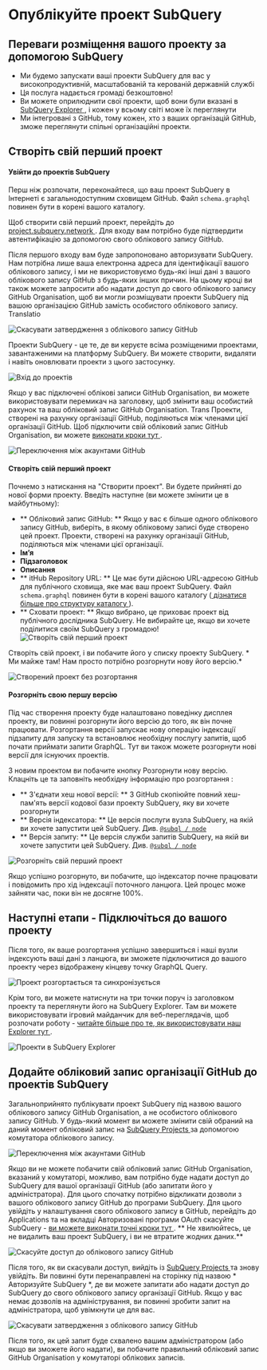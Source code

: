 # Опублікуйте проект SubQuery

## Переваги розміщення вашого проекту за допомогою SubQuery
- Ми будемо запускати ваші проекти SubQuery для вас у високопродуктивній, масштабованій та керованій державній службі
- Ця послуга надається громаді безкоштовно!
- Ви можете оприлюднити свої проекти, щоб вони були вказані в [ SubQuery Explorer ](https://explorer.subquery.network), і кожен у всьому світі може їх переглянути
- Ми інтегровані з GitHub, тому кожен, хто з ваших організацій GitHub, зможе переглянути спільні організаційні проекти.

## Створіть свій перший проект

#### Увійти до проектів SubQuery

Перш ніж розпочати, переконайтеся, що ваш проект SubQuery в Інтернеті є загальнодоступним сховищем GitHub. Файл ` schema.graphql ` повинен бути в корені вашого каталогу.

Щоб створити свій перший проект, перейдіть до [ project.subquery.network ](https://project.subquery.network). Для входу вам потрібно буде підтвердити автентифікацію за допомогою свого облікового запису GitHub.

Після першого входу вам буде запропоновано авторизувати SubQuery. Нам потрібна лише ваша електронна адреса для ідентифікації вашого облікового запису, і ми не використовуємо будь-які інші дані з вашого облікового запису GitHub з будь-яких інших причин. На цьому кроці ви також можете запросити або надати доступ до свого облікового запису GitHub Organisation, щоб ви могли розміщувати проекти SubQuery під вашою організацією GitHub замість особистого облікового запису. Translatio

![Скасувати затвердження з облікового запису GitHub](/assets/img/project_auth_request.png)

Проекти SubQuery - це те, де ви керуєте всіма розміщеними проектами, завантаженими на платформу SubQuery. Ви можете створити, видаляти і навіть оновлювати проекти з цього застосунку.

![Вхід до проектів](/assets/img/projects-dashboard.png)

Якщо у вас підключені облікові записи GitHub Organisation, ви можете використовувати перемикач на заголовку, щоб змінити ваш особистий рахунок та ваш обліковий запис GitHub Organisation. Trans Проекти, створені на рахунку організації GitHub, поділяються між членами цієї організації GitHub. Щоб підключити свій обліковий запис GitHub Organisation, ви можете [ виконати кроки тут ](#add-github-organization-account-to-subquery-projects).

![Переключення між акаунтами GitHub](/assets/img/projects-account-switcher.png)

#### Створіть свій перший проект

Почнемо з натискання на "Створити проект". Ви будете прийняті до нової форми проекту. Введіть наступне (ви можете змінити це в майбутньому):
- ** Обліковий запис GitHub: ** Якщо у вас є більше одного облікового запису GitHub, виберіть, в якому обліковому записі буде створено цей проект. Проекти, створені на рахунку організації GitHub, поділяються між членами цієї організації.
- **Ім’я**
- **Підзаголовок**
- **Описання**
- ** itHub Repository URL: ** Це має бути дійсною URL-адресою GitHub для публічного сховища, яке має ваш проект SubQuery. Файл ` schema.graphql ` повинен бути в корені вашого каталогу ([ дізнатися більше про структуру каталогу ](../create/introduction.md#directory-structure)).
- ** Сховати проект: ** Якщо вибрано, це приховає проект від публічного дослідника SubQuery. Не вибирайте це, якщо ви хочете поділитися своїм SubQuery з громадою! ![Створіть свій перший проект](/assets/img/projects-create.png)

Створіть свій проект, і ви побачите його у списку проекту SubQuery. * Ми майже там! Нам просто потрібно розгорнути нову його версію.*

![Створений проект без розгортання](/assets/img/projects-no-deployment.png)

#### Розгорніть свою першу версію

Під час створення проекту буде налаштовано поведінку дисплея проекту, ви повинні розгорнути його версію до того, як він почне працювати. Розгортання версії запускає нову операцію індексації підзапиту для запуску та встановлює необхідну послугу запитів, щоб почати приймати запити GraphQL. Тут ви також можете розгорнути нові версії для існуючих проектів.

З новим проектом ви побачите кнопку Розгорнути нову версію. Клацніть це та заповніть необхідну інформацію про розгортання :
- ** З'єднати хеш нової версії: ** З GitHub скопіюйте повний хеш-пам'ять версії кодової бази проекту SubQuery, яку ви хочете розгорнути
- ** Версія індексатора: ** Це версія послуги вузла SubQuery, на якій ви хочете запустити цей SubQuery. Див. [` @subql / node `](https://www.npmjs.com/package/@subql/node)
- ** Версія запиту: ** Це версія служби запитів SubQuery, на якій ви хочете запустити цей SubQuery. Див. [` @subql / node `](https://www.npmjs.com/package/@subql/query)

![Розгорніть свій перший проект](https://static.subquery.network/media/projects/projects-first-deployment.png)

Якщо успішно розгорнуто, ви побачите, що індексатор почне працювати і повідомить про хід індексації поточного ланцюга. Цей процес може зайняти час, поки він не досягне 100%.

## Наступні етапи - Підключіться до вашого проекту
Після того, як ваше розгортання успішно завершиться і наші вузли індексують ваші дані з ланцюга, ви зможете підключитися до вашого проекту через відображену кінцеву точку GraphQL Query.

![Проект розгортається та синхронізується](/assets/img/projects-deploy-sync.png)

Крім того, ви можете натиснути на три точки поруч із заголовком проекту та переглянути його на SubQuery Explorer. Там ви можете використовувати ігровий майданчик для веб-переглядачів, щоб розпочати роботу - [ читайте більше про те, як використовувати наш Explorer тут ](../query/query.md).

![Проекти в SubQuery Explorer](/assets/img/projects-explorer.png)

## Додайте обліковий запис організації GitHub до проектів SubQuery

Загальноприйнято публікувати проект SubQuery під назвою вашого облікового запису GitHub Organisation, а не особистого облікового запису GitHub. У будь-який момент ви можете змінити свій обраний на даний момент обліковий запис на [ SubQuery Projects ](https://project.subquery.network) за допомогою комутатора облікового запису.

![Переключення між акаунтами GitHub](/assets/img/projects-account-switcher.png)

Якщо ви не можете побачити свій обліковий запис GitHub Organisation, вказаний у комутаторі, можливо, вам потрібно буде надати доступ до SubQuery для вашої організації GitHub (або запитати його у адміністратора). Для цього спочатку потрібно відкликати дозволи з вашого облікового запису GitHub до програми SubQuery. Для цього увійдіть у налаштування свого облікового запису в GitHub, перейдіть до Applications та на вкладці Авторизовані програми OAuth скасуйте SubQuery - [ ви можете виконати точні кроки тут ](https://docs.github.com/en/github/authenticating-to-github/keeping-your-account-and-data-secure/reviewing-your-authorized-applications-oauth). ** Не хвилюйтесь, це не видалить ваш проект SubQuery, і ви не втратите жодних даних.**

![Скасуйте доступ до облікового запису GitHub](/assets/img/project_auth_revoke.png)

Після того, як ви скасували доступ, вийдіть із [ SubQuery Projects ](https://project.subquery.network) та знову увійдіть. Ви повинні бути перенаправлені на сторінку під назвою * Авторизуйте SubQuery *, де ви можете запитати або надати доступ до SubQuery до свого облікового запису організації GitHub. Якщо у вас немає дозволів на адміністрування, ви повинні зробити запит на адміністратора, щоб увімкнути це для вас.

![Скасувати затвердження з облікового запису GitHub](/assets/img/project_auth_request.png)

Після того, як цей запит буде схвалено вашим адміністратором (або якщо ви зможете його надати), ви побачите правильний обліковий запис GitHub Organisation у комутаторі облікових записів.
